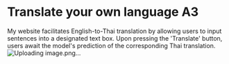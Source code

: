 # Translate your own language A3
 My website facilitates English-to-Thai translation by allowing users to input sentences into a designated text box. Upon pressing the 'Translate' button, users await the model's prediction of the corresponding Thai translation.
 ![Uploading image.png…]()

